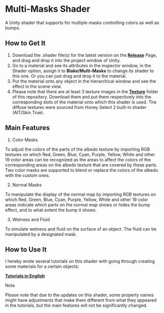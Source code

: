 # Multi-Masks Shader
A Unity shader that supports for multiple masks controlling colors as well as bumps.

## How to Get It
1. Download the .shader file(s) for the latest version on the **[Release](https://github.com/Blatke/Multi-Masks.shader/releases)** Page, and drag and drop it into the project window of Unity.
2. Go to a material and see its attributes in the inspector window, in the Shader option, assign it to **Blake/Multi-Masks** to change its shader to this one. Or you can just drag and drop it to the material.
3. Put the material onto any object in the hierarchical window and see the effect in the scene view.
4. Please note that there are at least 3 texture images in the **[Texture](https://github.com/Blatke/Multi-Masks.shader/tree/main/Textures)** folder of this repository. Download them and put them respectively into the corresponding slots of the material onto which this shader is used. The diffuse textures were sourced from Honey Select 2 built-in shader (AIT/Skin True).

## Main Features
1. Color Masks

To adjust the colors of the parts of the albedo texture by importing RGB textures on which Red, Green, Blue, Cyan, Purple, Yellow, White and other 19 color areas can be recognized as the areas to affect the colors of the corresponding areas on the albedo texture that are covered by these parts. Two color masks are supported to blend or replace the colors of the albedo with the custom ones.

2. Normal Masks

To manipulate the display of the normal map by importing RGB textures on which Red, Green, Blue, Cyan, Purple, Yellow, White and other 19 color areas indicate which parts on the normal map shows or hides the bump effect, and to what extent the bump it shows. 

3. Wetness and Fluid

To simulate wetness and fluid on the surface of an object. The fluid can be manipulated by a designated mask. 

## How to Use It
I hereby wrote several tutorials on this shader with going through creating some materials for a certain objects:

**[Tutorials in English](https://github.com/Blatke/Multi-Masks.shader/blob/main/Tutorials/EN/0.%20List%20of%20Contents.md)**


> [!NOTE]
> Please note that due to the updates on this shader, some property names might have adjustments that make them different from what they appeared in the tutorials, but the main features will not be significantly changed. 
